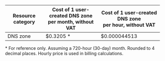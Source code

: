 | Resource category | Cost of 1 user-created DNS zone<br>per month, without VAT | Cost of 1 user-created DNS zone<br>per hour, without VAT |
|-------------------|-----------------------------------------------------------|----------------------------------------------------------|
| DNS zone | $0.3205 \* | $0.000044513 |
\* For reference only. Assuming a 720-hour (30-day) month. Rounded to 4 decimal places. Hourly price is used in billing calculations.
